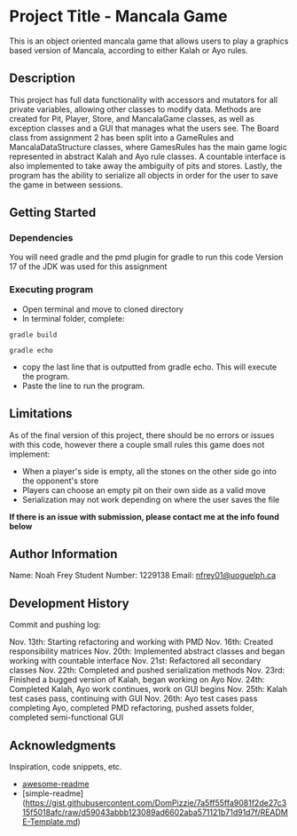 # Project Title - Mancala Game

This is an object oriented mancala game that allows users to play a graphics based version of Mancala,
according to either Kalah or Ayo rules.

## Description

This project has full data functionality with accessors and mutators for all private variables, allowing other classes
to modify data. Methods are created for Pit, Player, Store, and MancalaGame classes, as well as exception classes
and a GUI that manages what the users see. The Board class from assignment 2 has been split into a GameRules and MancalaDataStructure
classes, where GamesRules has the main game logic represented in abstract Kalah and Ayo rule classes. A countable interface is
also implemented to take away the ambiguity of pits and stores. Lastly, the program has the ability to serialize all objects
in order for the user to save the game in between sessions.

## Getting Started

### Dependencies

You will need gradle and the pmd plugin for gradle to run this code
Version 17 of the JDK was used for this assignment

### Executing program

* Open terminal and move to cloned directory
* In terminal folder, complete:
```
gradle build
```
```
gradle echo
```
* copy the last line that is outputted from gradle echo. This will execute the program.
* Paste the line to run the program.


## Limitations

As of the final version of this project, there should be no errors or issues with this code,
however there a couple small rules this game does not implement:
- When a player's side is empty, all the stones on the other side go into the opponent's store
- Players can choose an empty pit on their own side as a valid move
- Serialization may not work depending on where the user saves the file

**If there is an issue with submission, please contact me at the info found below**

## Author Information

Name: Noah Frey
Student Number: 1229138
Email: nfrey01@uoguelph.ca

## Development History

Commit and pushing log:

Nov. 13th: Starting refactoring and working with PMD
Nov. 16th: Created responsibility matrices
Nov. 20th: Implemented abstract classes and began working with countable interface
Nov. 21st: Refactored all secondary classes
Nov. 22th: Completed and pushed serialization methods
Nov. 23rd: Finished a bugged version of Kalah, began working on Ayo
Nov. 24th: Completed Kalah, Ayo work continues, work on GUI begins
Nov. 25th: Kalah test cases pass, continuing with GUI
Nov. 26th: Ayo test cases pass completing Ayo, completed PMD refactoring, pushed assets folder, completed semi-functional GUI


## Acknowledgments

Inspiration, code snippets, etc.
* [awesome-readme](https://github.com/matiassingers/awesome-readme)
* [simple-readme] (https://gist.githubusercontent.com/DomPizzie/7a5ff55ffa9081f2de27c315f5018afc/raw/d59043abbb123089ad6602aba571121b71d91d7f/README-Template.md)

